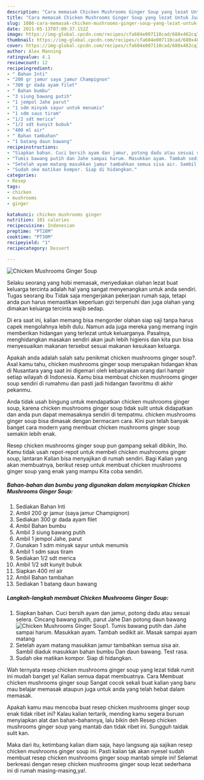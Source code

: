 ```yaml
---
description: "Cara memasak Chicken Mushrooms Ginger Soup yang lezat Untuk Jualan"
title: "Cara memasak Chicken Mushrooms Ginger Soup yang lezat Untuk Jualan"
slug: 1086-cara-memasak-chicken-mushrooms-ginger-soup-yang-lezat-untuk-jualan
date: 2021-05-13T07:09:37.152Z
image: https://img-global.cpcdn.com/recipes/cfa604e007110cad/680x482cq70/chicken-mushrooms-ginger-soup-foto-resep-utama.jpg
thumbnail: https://img-global.cpcdn.com/recipes/cfa604e007110cad/680x482cq70/chicken-mushrooms-ginger-soup-foto-resep-utama.jpg
cover: https://img-global.cpcdn.com/recipes/cfa604e007110cad/680x482cq70/chicken-mushrooms-ginger-soup-foto-resep-utama.jpg
author: Alex Manning
ratingvalue: 4.1
reviewcount: 12
recipeingredient:
- " Bahan Inti"
- "200 gr jamur saya jamur Champignon"
- "300 gr dada ayam filet"
- " Bahan bumbu"
- "3 siung bawang putih"
- "1 jempol Jahe parut"
- "1 sdm minyak sayur untuk menumis"
- "1 sdm saus tiram"
- "1/2 sdt merica"
- "1/2 sdt kunyit bubuk"
- "400 ml air"
- " Bahan tambahan"
- "1 batang daun bawang"
recipeinstructions:
- "Siapkan bahan. Cuci bersih ayam dan jamur, potong dadu atau sesuai selera. Cincang bawang putih, parut Jahe Dan potong daun bawang"
- "Tumis bawang putih dan Jahe sampai harum. Masukkan ayam. Tambah sedikit air. Masak sampai ayam matang"
- "Setelah ayam matang masukkan jamur tambahkan semua sisa air. Sambil diaduk masukkan bahan bumbu Dan daun bawang. Test rasa."
- "Sudah oke matikan kompor. Siap di hidangkan."
categories:
- Resep
tags:
- chicken
- mushrooms
- ginger

katakunci: chicken mushrooms ginger 
nutrition: 101 calories
recipecuisine: Indonesian
preptime: "PT28M"
cooktime: "PT30M"
recipeyield: "1"
recipecategory: Dessert

---
```



![Chicken Mushrooms Ginger Soup](https://img-global.cpcdn.com/recipes/cfa604e007110cad/680x482cq70/chicken-mushrooms-ginger-soup-foto-resep-utama.jpg)

Selaku seorang yang hobi memasak, menyediakan olahan lezat buat keluarga tercinta adalah hal yang sangat menyenangkan untuk anda sendiri. Tugas seorang ibu Tidak saja mengerjakan pekerjaan rumah saja, tetapi anda pun harus memastikan keperluan gizi terpenuhi dan juga olahan yang dimakan keluarga tercinta wajib sedap.

Di era  saat ini, kalian memang bisa mengorder olahan siap saji tanpa harus capek mengolahnya lebih dulu. Namun ada juga mereka yang memang ingin memberikan hidangan yang terlezat untuk keluarganya. Pasalnya, menghidangkan masakan sendiri akan jauh lebih higienis dan kita pun bisa menyesuaikan makanan tersebut sesuai makanan kesukaan keluarga. 



Apakah anda adalah salah satu penikmat chicken mushrooms ginger soup?. Asal kamu tahu, chicken mushrooms ginger soup merupakan hidangan khas di Nusantara yang saat ini digemari oleh kebanyakan orang dari hampir setiap wilayah di Indonesia. Kamu bisa membuat chicken mushrooms ginger soup sendiri di rumahmu dan pasti jadi hidangan favoritmu di akhir pekanmu.

Anda tidak usah bingung untuk mendapatkan chicken mushrooms ginger soup, karena chicken mushrooms ginger soup tidak sulit untuk didapatkan dan anda pun dapat memasaknya sendiri di tempatmu. chicken mushrooms ginger soup bisa dimasak dengan bermacam cara. Kini pun telah banyak banget cara modern yang membuat chicken mushrooms ginger soup semakin lebih enak.

Resep chicken mushrooms ginger soup pun gampang sekali dibikin, lho. Kamu tidak usah repot-repot untuk membeli chicken mushrooms ginger soup, lantaran Kalian bisa menyajikan di rumah sendiri. Bagi Kalian yang akan membuatnya, berikut resep untuk membuat chicken mushrooms ginger soup yang enak yang mampu Kita coba sendiri.

<!--inarticleads1-->

##### Bahan-bahan dan bumbu yang digunakan dalam menyiapkan Chicken Mushrooms Ginger Soup:

1. Sediakan  Bahan Inti
1. Ambil 200 gr jamur (saya jamur Champignon)
1. Sediakan 300 gr dada ayam filet
1. Ambil  Bahan bumbu
1. Ambil 3 siung bawang putih
1. Ambil 1 jempol Jahe, parut
1. Gunakan 1 sdm minyak sayur untuk menumis
1. Ambil 1 sdm saus tiram
1. Sediakan 1/2 sdt merica
1. Ambil 1/2 sdt kunyit bubuk
1. Siapkan 400 ml air
1. Ambil  Bahan tambahan
1. Sediakan 1 batang daun bawang




<!--inarticleads2-->

##### Langkah-langkah membuat Chicken Mushrooms Ginger Soup:

1. Siapkan bahan. Cuci bersih ayam dan jamur, potong dadu atau sesuai selera. Cincang bawang putih, parut Jahe Dan potong daun bawang
<img src="https://img-global.cpcdn.com/steps/5dcb93e80e0ba134/160x128cq70/chicken-mushrooms-ginger-soup-langkah-memasak-1-foto.jpg" alt="Chicken Mushrooms Ginger Soup">1. Tumis bawang putih dan Jahe sampai harum. Masukkan ayam. Tambah sedikit air. Masak sampai ayam matang
1. Setelah ayam matang masukkan jamur tambahkan semua sisa air. Sambil diaduk masukkan bahan bumbu Dan daun bawang. Test rasa.
1. Sudah oke matikan kompor. Siap di hidangkan.




Wah ternyata resep chicken mushrooms ginger soup yang lezat tidak rumit ini mudah banget ya! Kalian semua dapat membuatnya. Cara Membuat chicken mushrooms ginger soup Sangat cocok sekali buat kalian yang baru mau belajar memasak ataupun juga untuk anda yang telah hebat dalam memasak.

Apakah kamu mau mencoba buat resep chicken mushrooms ginger soup enak tidak ribet ini? Kalau kalian tertarik, mending kamu segera buruan menyiapkan alat dan bahan-bahannya, lalu bikin deh Resep chicken mushrooms ginger soup yang mantab dan tidak ribet ini. Sungguh taidak sulit kan. 

Maka dari itu, ketimbang kalian diam saja, hayo langsung aja sajikan resep chicken mushrooms ginger soup ini. Pasti kalian tak akan nyesel sudah membuat resep chicken mushrooms ginger soup mantab simple ini! Selamat berkreasi dengan resep chicken mushrooms ginger soup lezat sederhana ini di rumah masing-masing,ya!.

